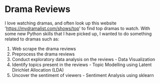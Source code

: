 # Drama Reviews
I love watching dramas, and often look up this website 'https://mydramalist.com/shows/top' to find top dramas to watch. With some new Python skills that I have picked up, I wanted to do something related to dramas such as:

1. Web scrape the drama reviews
2. Preprocess the drama reviews
3. Conduct exploratory data analysis on the reviews - Data Visualization
4. Identify topics present in the reviews - Topic Modelling using Latent Dirichlet Allocation (LDA)
5. Uncover the sentiment of viewers - Sentiment Analysis using sklearn
